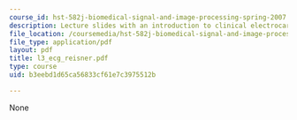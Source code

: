 ```yaml
---
course_id: hst-582j-biomedical-signal-and-image-processing-spring-2007
description: Lecture slides with an introduction to clinical electrocardiography.
file_location: /coursemedia/hst-582j-biomedical-signal-and-image-processing-spring-2007/b3eebd1d65ca56833cf61e7c3975512b_l3_ecg_reisner.pdf
file_type: application/pdf
layout: pdf
title: l3_ecg_reisner.pdf
type: course
uid: b3eebd1d65ca56833cf61e7c3975512b

---
```

None